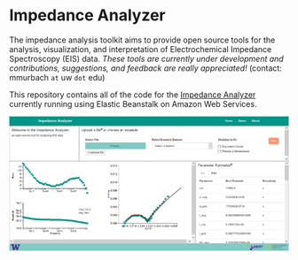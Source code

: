 # Impedance Analyzer

The impedance analysis toolkit aims to provide open source tools for the analysis, visualization, and interpretation of Electrochemical Impedance Spectroscopy (EIS) data. *These tools are currently under development and contributions, suggestions, and feedback are really appreciated!* (contact: mmurbach `at` uw `dot` edu)

This repository contains all of the code for the [Impedance Analyzer](http://impedance-analyzer-env.x3enj2mmuk.us-west-2.elasticbeanstalk.com/index) currently running using Elastic Beanstalk on Amazon Web Services.

<img src="application/static/images/screenshot.PNG">

